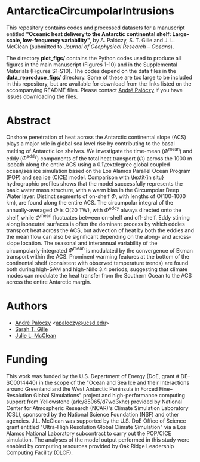 # AntarcticaCircumpolarIntrusions
This repository contains codes and processed datasets for a manuscript entitled **"Oceanic heat delivery to the Antarctic continental shelf: Large-scale, low-frequency variability"**, by A. Palóczy, S. T. Gille and J. L. McClean (submitted to *Journal of Geophysical Research – Oceans*).

The directory **plot_figs/** contains the Python codes used to produce all figures in the main manuscript (Figures 1-10) and in the Supplemental Materials (Figures S1-S10). The codes depend on the data files in the **data_reproduce_figs/** directory. Some of these are too large to be included in this repository, but are available for download from the links listed on the accompanying README files. Please contact [André Palóczy](mailto:apaloczy@ucsd.edu) if you have issues downloading the files.

# Abstract
Onshore penetration of heat across the Antarctic continental slope (ACS) plays a major role in global sea level rise by contributing to the basal melting of Antarctic ice shelves. We investigate the time-mean ($\Phi^\text{mean}$) and eddy ($\Phi^\text{eddy}$) components of the total heat transport ($\Phi$) across the 1000 m isobath along the entire ACS using a 0.1\textdegree global coupled ocean/sea ice simulation based on the Los Alamos Parallel Ocean Program (POP) and sea ice (CICE) model. Comparison with \textit{in situ} hydrographic profiles shows that the model successfully represents the basic water mass structure, with a warm bias in the Circumpolar Deep Water layer. Distinct segments of on-shelf $\Phi$, with lengths of O(100-1000 km), are found along the entire ACS. The circumpolar integral of the annually-averaged $\Phi$ is O(20 TW), with $\Phi^\text{eddy}$ always directed onto the shelf, while $\Phi^\text{mean}$ fluctuates between on-shelf and off-shelf. Eddy stirring along isoneutral surfaces is often the dominant process by which eddies transport heat across the ACS, but advection of heat by both the eddies and the mean flow can also be significant depending on the along- and across-slope location. The seasonal and interannual variability of the circumpolarly-integrated $\Phi^\text{mean}$ is modulated by the convergence of Ekman transport within the ACS. Prominent warming features at the bottom of the continental shelf (consistent with observed temperature trends) are found both during high-SAM and high-Niño 3.4 periods, suggesting that climate modes can modulate the heat transfer from the Southern Ocean to the ACS across the entire Antarctic margin.

# Authors
* [André Palóczy](http://scrippsscholars.ucsd.edu/apaloczy) <<apaloczy@ucsd.edu>>
* [Sarah T. Gille](http://scrippsscholars.ucsd.edu/sgille)
* [Julie L. McClean](http://scrippsscholars.ucsd.edu/jmcclean)

# Funding
This work was funded by the U.S. Department of Energy (DoE, grant \# DE–SC0014440) in the scope of the "Ocean and Sea Ice and their Interactions around Greenland and the West Antarctic Peninsula in Forced Fine–Resolution Global Simulations" project and high-performance computing support from Yellowstone (ark:/85065/d7wd3xhc) provided by National Center for Atmospheric Research (NCAR)'s Climate Simulation Laboratory (CSL), sponsored by the National Science Foundation (NSF) and other agencies. J.L. McClean was supported by the U.S. DoE Office of Science grant entitled "Ultra-High Resolution Global Climate Simulation" via a Los Alamos National Laboratory subcontract to carry out the POP/CICE simulation. The analyses of the model output performed in this study were enabled by computing resources provided by Oak Ridge Leadership Computing Facility (OLCF).
